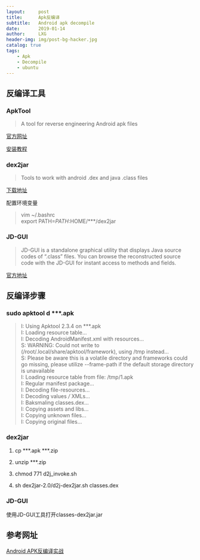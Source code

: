 ```yaml
---
layout:     post
title:      Apk反编译
subtitle:   Android apk decompile
date:       2019-01-14
author:     LXG
header-img: img/post-bg-hacker.jpg
catalog: true
tags:
    - Apk
    - Decompile
    - ubuntu
---
```



## 反编译工具

### ApkTool

> A tool for reverse engineering Android apk files

[官方网址](https://ibotpeaches.github.io/Apktool/)

[安装教程](https://ibotpeaches.github.io/Apktool/install/)


### dex2jar

> Tools to work with android .dex and java .class files

[下载地址](https://github.com/pxb1988/dex2jar)

配置环境变量
> vim ~/.bashrc<br/>
export PATH=$PATH:$HOME/***/dex2jar

### JD-GUI

> JD-GUI is a standalone graphical utility that displays Java source codes of “.class” files. You can browse the reconstructed source code with the JD-GUI for instant access to methods and fields.

[官方地址](http://jd.benow.ca/)


## 反编译步骤

### sudo apktool d ***.apk

> I: Using Apktool 2.3.4 on ***.apk<br/>
I: Loading resource table...<br/>
I: Decoding AndroidManifest.xml with resources...<br/>
S: WARNING: Could not write to (/root/.local/share/apktool/framework), using /tmp instead...<br/>
S: Please be aware this is a volatile directory and frameworks could go missing, please utilize --frame-path if the default storage directory is unavailable<br/>
I: Loading resource table from file: /tmp/1.apk<br/>
I: Regular manifest package...<br/>
I: Decoding file-resources...<br/>
I: Decoding values */* XMLs...<br/>
I: Baksmaling classes.dex...<br/>
I: Copying assets and libs...<br/>
I: Copying unknown files...<br/>
I: Copying original files...

### dex2jar

1. cp ***.apk ***.zip

2. unzip ***.zip

3. chmod 771 d2j_invoke.sh

4. sh dex2jar-2.0/d2j-dex2jar.sh classes.dex


### JD-GUI

使用JD-GUI工具打开classes-dex2jar.jar


## 参考网址

[Android APK反编译实战](https://www.jianshu.com/p/9a052b4f0656)



